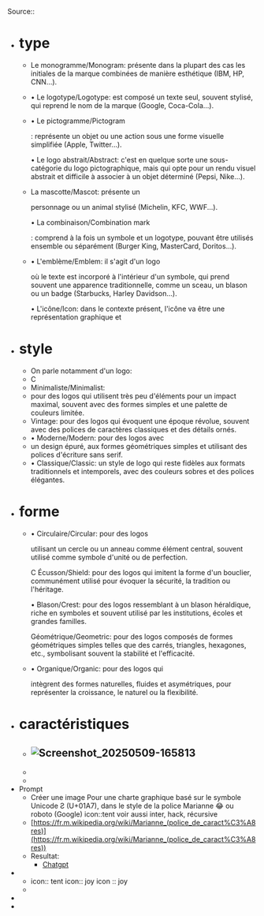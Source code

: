 Source::

- # type
	- Le monogramme/Monogram: présente dans la plupart des cas les initiales de la marque combinées de manière esthétique (IBM, HP, CNN...).
	- • Le logotype/Logotype: est composé un texte seul, souvent stylisé, qui reprend le nom de la marque (Google, Coca-Cola...).
	- • Le pictogramme/Pictogram
	  
	  : représente un objet ou une action sous une forme visuelle simplifiée (Apple, Twitter...).
	  
	  • Le logo abstrait/Abstract: c'est en quelque sorte une sous-catégorie du logo pictographique, mais qui opte pour un rendu visuel abstrait et difficile à associer à un objet déterminé (Pepsi, Nike...).
	- La mascotte/Mascot: présente un
	  
	  personnage ou un animal stylisé (Michelin, KFC, WWF...).
	  
	  • La combinaison/Combination mark
	  
	  : comprend à la fois un symbole et un logotype, pouvant être utilisés ensemble ou séparément (Burger King, MasterCard, Doritos...).
	- • L'emblème/Emblem: il s'agit d'un logo
	  
	  où le texte est incorporé à l'intérieur d'un symbole, qui prend souvent une apparence traditionnelle, comme un sceau, un blason ou un badge (Starbucks, Harley Davidson...).
	  
	  • L'icône/Icon: dans le contexte présent, l'icône va être une représentation graphique et
- # style
	- On parle notamment d'un logo:
	- C
	- Minimaliste/Minimalist:
	- pour des logos qui utilisent très peu d'éléments pour un impact maximal, souvent avec des formes simples et une palette de couleurs limitée.
	- Vintage: pour des logos qui évoquent une époque révolue, souvent avec des polices de caractères classiques et des détails ornés.
	- • Moderne/Modern: pour des logos avec
	- un design épuré, aux formes géométriques simples et utilisant des polices d'écriture sans serif.
	- • Classique/Classic: un style de logo qui reste fidèles aux formats traditionnels et intemporels, avec des couleurs sobres et des polices élégantes.
- # forme
	- • Circulaire/Circular: pour des logos
	  
	  utilisant un cercle ou un anneau comme élément central, souvent utilisé comme symbole d'unité ou de perfection.
	  
	  C Écusson/Shield: pour des logos qui imitent la forme d'un bouclier, communément utilisé pour évoquer la sécurité, la tradition ou l'héritage.
	  
	  • Blason/Crest: pour des logos ressemblant à un blason héraldique, riche en symboles et souvent utilisé par les institutions, écoles et grandes familles.
	  
	  Géométrique/Geometric: pour des logos composés de formes géométriques simples telles que des carrés, triangles, hexagones, etc., symbolisant souvent la stabilité et l'efficacité.
	- • Organique/Organic: pour des logos qui
	  
	  intègrent des formes naturelles, fluides et asymétriques, pour représenter la croissance, le naturel ou la flexibilité.
- # caractéristiques
	- ![Screenshot_20250509-165813](../assets/Screenshot_20250509-165813.png)
		-
	-
	-
- Prompt
	- Créer une image Pour une charte graphique basé sur le symbole Unicode Ƨ (U+01A7), dans le style de la police Marianne :joy: ou roboto (Google) icon::tent voir aussi inter, hack, récursive
	- [https://fr.m.wikipedia.org/wiki/Marianne_(police_de_caract%C3%A8res)](https://fr.m.wikipedia.org/wiki/Marianne_(police_de_caract%C3%A8res))
	- Resultat:
		- [Chatgpt](https://chatgpt.com/share/68061a2b-6838-800a-8f9c-f07dc67331a9)
-
	- icon:: tent 
	  icon:: joy
	  icon :: joy
	-
-
-